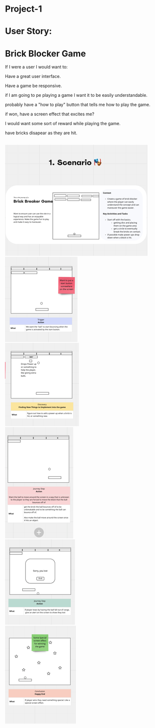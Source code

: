 # Project-1

# User Story: 

# Brick Blocker Game

If I were a user I would want to:

Have a great user interface.

Have a game be responsive.

if I am going to pe playing a game I want it to be easily understandable.

probably have a "how to play" button that tells me how to play the game. 

if won, have a screen effect that excites me?

I would want some sort of reward while playing the game. 

have bricks disapear as they are hit. 

<br>
<img src="Images/Scenario.png">
<br>
<img src="Images/Story1.png">
<br>
<img src="Images/Story2.png">
<br>
<img src="Images/Story3.png">
<br>
<img src="Images/Story4.png">
<br>
<img src="Images/Story5.png">